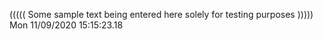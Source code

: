 ((((( Some sample text being entered here solely for testing purposes ))))) Mon 11/09/2020 15:15:23.18
